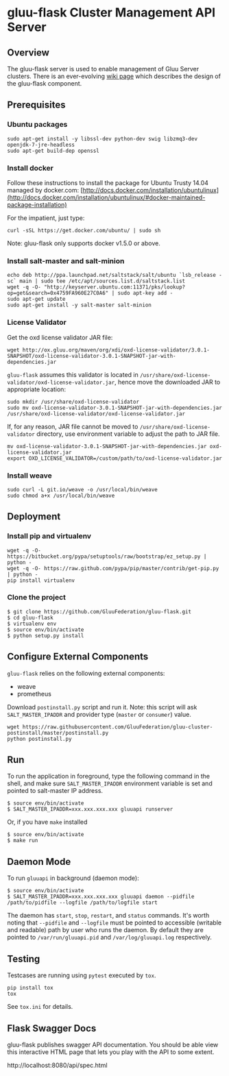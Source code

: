 # gluu-flask Cluster Management API Server

## Overview

The gluu-flask server is used to enable management of Gluu Server clusters.
There is an ever-evolving [wiki page](http://www.gluu.co/gluu_salt) which describes
the design of the gluu-flask component.

## Prerequisites

### Ubuntu packages

```
sudo apt-get install -y libssl-dev python-dev swig libzmq3-dev openjdk-7-jre-headless
sudo apt-get build-dep openssl
```

### Install docker

Follow these instructions to install the package for Ubuntu Trusty 14.04 managed by docker.com:
[http://docs.docker.com/installation/ubuntulinux](http://docs.docker.com/installation/ubuntulinux/#docker-maintained-package-installation)

For the impatient, just type:

```
curl -sSL https://get.docker.com/ubuntu/ | sudo sh
```

Note: gluu-flask only supports docker v1.5.0 or above.

### Install salt-master and salt-minion

```
echo deb http://ppa.launchpad.net/saltstack/salt/ubuntu `lsb_release -sc` main | sudo tee /etc/apt/sources.list.d/saltstack.list
wget -q -O- "http://keyserver.ubuntu.com:11371/pks/lookup?op=get&search=0x4759FA960E27C0A6" | sudo apt-key add -
sudo apt-get update
sudo apt-get install -y salt-master salt-minion
```

### License Validator

Get the oxd license validator JAR file:

```
wget http://ox.gluu.org/maven/org/xdi/oxd-license-validator/3.0.1-SNAPSHOT/oxd-license-validator-3.0.1-SNAPSHOT-jar-with-dependencies.jar
```

`gluu-flask` assumes this validator is located in `/usr/share/oxd-license-validator/oxd-license-validator.jar`, hence move the
downloaded JAR to appropriate location:

```
sudo mkdir /usr/share/oxd-license-validator
sudo mv oxd-license-validator-3.0.1-SNAPSHOT-jar-with-dependencies.jar /usr/share/oxd-license-validator/oxd-license-validator.jar
```

If, for any reason, JAR file cannot be moved to `/usr/share/oxd-license-validator` directory,
use environment variable to adjust the path to JAR file.

```
mv oxd-license-validator-3.0.1-SNAPSHOT-jar-with-dependencies.jar oxd-license-validator.jar
export OXD_LICENSE_VALIDATOR=/custom/path/to/oxd-license-validator.jar
```

### Install weave

```
sudo curl -L git.io/weave -o /usr/local/bin/weave
sudo chmod a+x /usr/local/bin/weave
```

## Deployment

### Install pip and virtualenv

```
wget -q -O- https://bitbucket.org/pypa/setuptools/raw/bootstrap/ez_setup.py | python -
wget -q -O- https://raw.github.com/pypa/pip/master/contrib/get-pip.py | python -
pip install virtualenv
```

### Clone the project

```
$ git clone https://github.com/GluuFederation/gluu-flask.git
$ cd gluu-flask
$ virtualenv env
$ source env/bin/activate
$ python setup.py install
```

## Configure External Components

`gluu-flask` relies on the following external components:

* weave
* prometheus

Download `postinstall.py` script and run it.
Note: this script will ask `SALT_MASTER_IPADDR` and provider type (`master` or `consumer`) value.

```
wget https://raw.githubusercontent.com/GluuFederation/gluu-cluster-postinstall/master/postinstall.py
python postinstall.py
```

## Run

To run the application in foreground, type the following command in the shell,
and make sure `SALT_MASTER_IPADDR` environment variable is set and
pointed to salt-master IP address.

```
$ source env/bin/activate
$ SALT_MASTER_IPADDR=xxx.xxx.xxx.xxx gluuapi runserver
```

Or, if you have `make` installed

```
$ source env/bin/activate
$ make run
```

## Daemon Mode

To run `gluuapi` in background (daemon mode):

```
$ source env/bin/activate
$ SALT_MASTER_IPADDR=xxx.xxx.xxx.xxx gluuapi daemon --pidfile /path/to/pidfile --logfile /path/to/logfile start
```

The daemon has `start`, `stop`, `restart`, and `status` commands.
It's worth noting that `--pidfile` and `--logfile` must be pointed to accessible (writable and readable) path by user who runs the daemon.
By default they are pointed to `/var/run/gluuapi.pid` and `/var/log/gluuapi.log` respectively.

## Testing

Testcases are running using ``pytest`` executed by ``tox``.

```
pip install tox
tox
```

See `tox.ini` for details.

## Flask Swagger Docs

gluu-flask publishes swagger API documentation. You should be able view this interactive HTML page that lets you play with the API to some extent.

http://localhost:8080/api/spec.html
